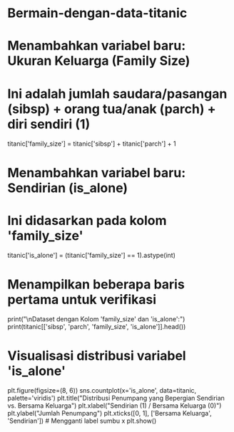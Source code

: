 # Bermain-dengan-data-titanic
# Menambahkan variabel baru: Ukuran Keluarga (Family Size)
# Ini adalah jumlah saudara/pasangan (sibsp) + orang tua/anak (parch) + diri sendiri (1)
titanic['family_size'] = titanic['sibsp'] + titanic['parch'] + 1

# Menambahkan variabel baru: Sendirian (is_alone)
# Ini didasarkan pada kolom 'family_size'
titanic['is_alone'] = (titanic['family_size'] == 1).astype(int)

# Menampilkan beberapa baris pertama untuk verifikasi
print("\nDataset dengan Kolom 'family_size' dan 'is_alone':")
print(titanic[['sibsp', 'parch', 'family_size', 'is_alone']].head())

# Visualisasi distribusi variabel 'is_alone'
plt.figure(figsize=(8, 6))
sns.countplot(x='is_alone', data=titanic, palette='viridis')
plt.title("Distribusi Penumpang yang Bepergian Sendirian vs. Bersama Keluarga")
plt.xlabel("Sendirian (1) / Bersama Keluarga (0)")
plt.ylabel("Jumlah Penumpang")
plt.xticks([0, 1], ['Bersama Keluarga', 'Sendirian']) # Mengganti label sumbu x
plt.show()


